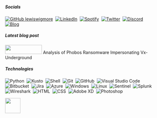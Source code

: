 
<!-- ![Security-GIF](https://media.giphy.com/media/v1.Y2lkPTc5MGI3NjExM213NDB6d3l0bG9ya2I4bWNndnR4MGVycmphbjJjb3huaWNtMTlyaCZlcD12MV9pbnRlcm5hbF9naWZfYnlfaWQmY3Q9Zw/tlGD7PDy1w8fK/giphy.gif)  -->
##### Socials
[![GitHub lewiswigmore](https://img.shields.io/badge/Github-12100E?style=for-the-badge&logo=github&logoColor=white)](https://github.com/lewiswigmore)&nbsp;
[![LinkedIn](https://img.shields.io/badge/LinkedIn-0077B5?style=for-the-badge&logo=linkedin&logoColor=white)](https://uk.linkedin.com/in/lewiswigmore)&nbsp;
[![Spotify](https://img.shields.io/badge/Spotify-%231ED760.svg?&style=for-the-badge&logo=spotify&logoColor=white)](https://open.spotify.com/user/wiggyboyo?si=c7026891c8b84fd8)&nbsp;
[![Twitter](https://img.shields.io/badge/Twitter-1DA1F2?style=for-the-badge&logo=twitter&logoColor=white)](https://twitter.com/0xlews)&nbsp;
[![Discord](https://img.shields.io/badge/Discord-7289DA?style=for-the-badge&logo=discord&logoColor=white)](https://discord.com/lewiswigmore)&nbsp;
[![Blog](https://img.shields.io/badge/Blog-777BB4?style=for-the-badge&logo=educative&logoColor=white)](https://zeroxlews.com/)&nbsp;
<!-- ![Your GitHub stats](https://github-readme-stats.vercel.app/api?username=lewiswigmore&show_icons=true&hide=prs,contribs&theme=dark&bg_color=00000000&hide_border=true&hide_title=true)&nbsp;
![Top Langs](https://github-readme-stats.vercel.app/api/top-langs/?username=lewiswigmore&layout=compact&theme=dark&bg_color=00000000&hide_border=true&hide_title=true) -->

##### Latest blog post

<a href="https://jolly-field-0a0a28903.6.azurestaticapps.net/archives/" style="text-decoration: none;">
    <img src="https://vx-underground.org/images/headerbg.png" width="120" height="30"> 
</a > Analysis of Phobos Ransomware Impersonating Vx-Underground  

##### Technologies
![Python](https://img.shields.io/badge/-Python-3776AB?style=flat&logo=python&logoColor=white)&nbsp;
![Kusto](https://img.shields.io/badge/-Kusto-0062ff?style=flat&logo=Azure-Data-Explorer&logoColor=white)&nbsp;
![Shell](https://img.shields.io/badge/-Shell-4EAA25?style=flat&logo=gnu-bash&logoColor=white)&nbsp;
![Git](https://img.shields.io/badge/-Git-F05032?style=flat&logo=git&logoColor=white)&nbsp;
![GitHub](https://img.shields.io/badge/-GitHub-181717?style=flat&logo=github&logoColor=white)&nbsp;
![Visual Studio Code](https://img.shields.io/badge/-VS%20Code-007ACC?style=flat&logo=visual-studio-code&logoColor=007ACC&logoColor=white)&nbsp;
![Bitbucket](https://img.shields.io/badge/-Bitbucket-0052CC?style=flat&logo=Bitbucket&logoColor=white)&nbsp;
![Jira](https://img.shields.io/badge/-Jira-0052CC?style=flat&logo=Jira&logoColor=white)&nbsp;
![Azure](https://img.shields.io/badge/-Azure-0089D6?style=flat&logo=Microsoft-Azure&logoColor=white)&nbsp;
![Windows](https://img.shields.io/badge/-Windows-0078D6?style=flat&logo=Microsoft&logoColor=white)&nbsp;
![Linux](https://img.shields.io/badge/-Linux-000000?style=flat&logo=Linux&logoColor=white)&nbsp;
![Sentinel](https://img.shields.io/badge/-Sentinel-0089D6?style=flat&logo=Microsoft-Azure&logoColor=white)&nbsp;
![Splunk](https://img.shields.io/badge/-Splunk-000000?style=flat&logo=Splunk&logoColor=white)&nbsp;
![Wireshark](https://img.shields.io/badge/-Wireshark-1679A7?style=flat&logo=Wireshark&logoColor=white)&nbsp;
![HTML](https://img.shields.io/badge/HTML-239120?style=flat&logo=html5&logoColor=white)&nbsp;
![CSS](https://img.shields.io/badge/CSS-1572B6?style=flat&logo=css3&logoColor=white)&nbsp;
![Adobe XD](https://img.shields.io/badge/Adobe%20XD-FF26BE?style=flat&logo=adobe-xd&logoColor=white)&nbsp;
![Photoshop](https://img.shields.io/badge/Photoshop-31A8FF?style=flat&logo=adobe-photoshop&logoColor=white)&nbsp;

<img src="https://media.giphy.com/media/v1.Y2lkPTc5MGI3NjExeGthNnB6amYyNTR1cXoyNmlldXNtbXpuYmZoeTl6NnQ3d2dlYWN4dyZlcD12MV9pbnRlcm5hbF9naWZfYnlfaWQmY3Q9Zw/XR9Dp54ZC4dji/giphy.gif" height="50" />
